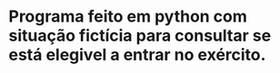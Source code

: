 # Programa feito em python com situação fictícia para consultar se está elegivel a entrar no exército. 
